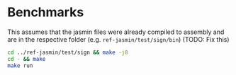 # Benchmarks

This assumes that the jasmin files were already compiled to assembly and are
in the respective folder (e.g. `ref-jasmin/test/sign/bin`) (TODO: Fix this)

```sh
cd ../ref-jasmin/test/sign && make -j8
cd - && make 
make run
```
